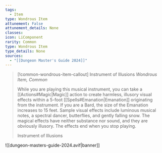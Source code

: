 ```yaml
---
tags:
  - Item
type: Wondrous Item
attunement: False
attunement_details: None
classes:
icon: LiComponent
rarity: Common
type: Wondrous Item
type_details: None
sources: 
  - "[[Dungeon Master's Guide 2024]]"
---
```

>[!common-wondrous-item-callout] Instrument of Illusions
>_Wondrous Item, Common_
>
>While you are playing this musical instrument, you can take a [[Actions#Magic\|Magic]] action to create harmless, illusory visual effects within a 5-foot [[Spells#Emanation\|Emanation]] originating from the instrument. If you are a Bard, the size of the Emanation increases to 15 feet. Sample visual effects include luminous musical notes, a spectral dancer, butterflies, and gently falling snow. The magical effects have neither substance nor sound, and they are obviously illusory. The effects end when you stop playing.
>
>
>Instrument of Illusions
>


![[dungeon-masters-guide-2024.avif|banner]]